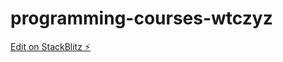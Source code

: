 # programming-courses-wtczyz

[Edit on StackBlitz ⚡️](https://stackblitz.com/edit/programming-courses-wtczyz)